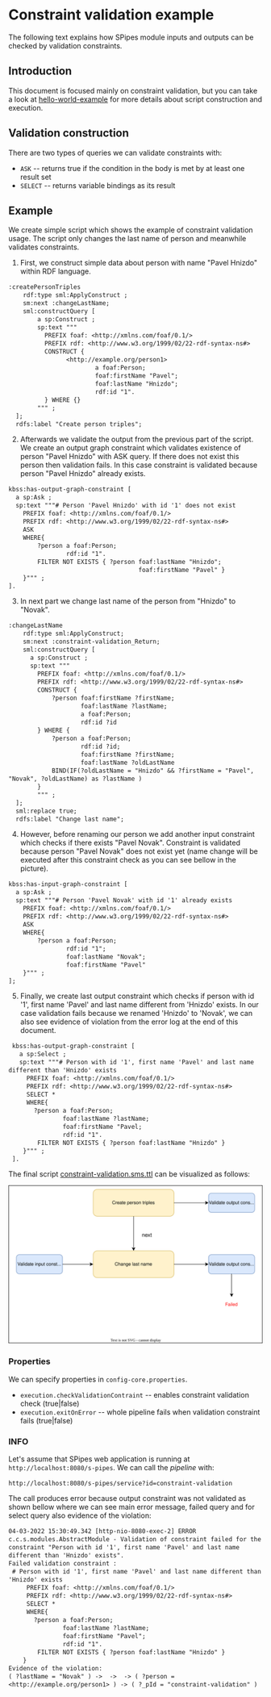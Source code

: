 # Constraint validation example

The following text explains how SPipes module inputs and outputs can be checked by validation constraints.

## Introduction
This document is focused mainly on constraint validation, but you can take a look at [hello-world-example](https://github.com/kbss-cvut/s-pipes/blob/main/doc/examples/hello-world/hello-world.md) for more details about script construction and execution.

## Validation construction
There are two types of queries we can validate constraints with:
* `ASK` -- returns true if the condition in the body is met by at least one result set
* `SELECT` -- returns variable bindings as its result

## Example
We create simple script which shows the example of constraint validation usage. The script only changes the last name of person and meanwhile validates constraints.

1) First, we construct simple data about person with name "Pavel Hnizdo" within RDF language.
```
:createPersonTriples
    rdf:type sml:ApplyConstruct ;
    sm:next :changeLastName;
    sml:constructQuery [
        a sp:Construct ;
        sp:text """
          PREFIX foaf: <http://xmlns.com/foaf/0.1/>
          PREFIX rdf: <http://www.w3.org/1999/02/22-rdf-syntax-ns#>
          CONSTRUCT {
                <http://example.org/person1>    
                        a foaf:Person;
                        foaf:firstName "Pavel";
                        foaf:lastName "Hnizdo";
                        rdf:id "1".
          } WHERE {}
        """ ;
  ];
  rdfs:label "Create person triples";
```

2) Afterwards we validate the output from the previous part of the script. We create an output graph constraint which validates 
existence of person "Pavel Hnizdo" with ASK query. If there does not exist this person then validation fails.
In this case constraint is validated because person "Pavel Hnizdo" already exists.

```
kbss:has-output-graph-constraint [
  a sp:Ask ;
  sp:text """# Person 'Pavel Hnizdo' with id '1' does not exist
    PREFIX foaf: <http://xmlns.com/foaf/0.1/>
    PREFIX rdf: <http://www.w3.org/1999/02/22-rdf-syntax-ns#>
    ASK
    WHERE{
        ?person a foaf:Person;
                rdf:id "1".
        FILTER NOT EXISTS { ?person foaf:lastName "Hnizdo";
                                    foaf:firstName "Pavel" }
    }""" ;
].
```

3) In next part we change last name of the person from "Hnizdo" to "Novak".
```
:changeLastName
    rdf:type sml:ApplyConstruct;
    sm:next :constraint-validation_Return;
    sml:constructQuery [
      a sp:Construct ;
      sp:text """
        PREFIX foaf: <http://xmlns.com/foaf/0.1/>
        PREFIX rdf: <http://www.w3.org/1999/02/22-rdf-syntax-ns#>
        CONSTRUCT {
            ?person foaf:firstName ?firstName;
                    foaf:lastName ?lastName;
                    a foaf:Person;
                    rdf:id ?id
        } WHERE {
            ?person a foaf:Person;
                    rdf:id ?id;
                    foaf:firstName ?firstName;
                    foaf:lastName ?oldLastName
            BIND(IF(?oldLastName = "Hnizdo" && ?firstName = "Pavel", "Novak", ?oldLastName) as ?lastName )
        }
        """ ;
  ];
  sml:replace true;
  rdfs:label "Change last name";
  ```

4) However, before renaming our person we add another input constraint which checks if there exists "Pavel Novak". 
Constraint is validated because person "Pavel Novak" does not exist yet (name change will be executed after this constraint check as you can see bellow in the picture). 
```
kbss:has-input-graph-constraint [
  a sp:Ask ;
  sp:text """# Person 'Pavel Novak' with id '1' already exists
    PREFIX foaf: <http://xmlns.com/foaf/0.1/>
    PREFIX rdf: <http://www.w3.org/1999/02/22-rdf-syntax-ns#>
    ASK
    WHERE{
        ?person a foaf:Person;
                rdf:id "1";
                foaf:lastName "Novak";
                foaf:firstName "Pavel"
    }""" ;
];
```

5) Finally, we create last output constraint which checks if person with id '1', first name 'Pavel' and last name different from 'Hnizdo' exists.
In our case validation fails because we renamed 'Hnizdo' to 'Novak', we can also see evidence of violation from the error log at the end of this document.
```
 kbss:has-output-graph-constraint [
   a sp:Select ;
   sp:text """# Person with id '1', first name 'Pavel' and last name different than 'Hnizdo' exists
     PREFIX foaf: <http://xmlns.com/foaf/0.1/>
     PREFIX rdf: <http://www.w3.org/1999/02/22-rdf-syntax-ns#>
     SELECT *
     WHERE{
       ?person a foaf:Person;
               foaf:lastName ?lastName;
               foaf:firstName "Pavel;
               rdf:id "1".
        FILTER NOT EXISTS { ?person foaf:lastName "Hnizdo" }
    }""" ;
 ].
 ```

The final script [constraint-validation.sms.ttl](constraint-validation.sms.ttl) can be visualized as follows:

![graphical notation](constraint-validation-graphical-notion.svg)

### Properties
We can specify properties in `config-core.properties`.
* `execution.checkValidationContraint` -- enables constraint validation check (true|false)
* `execution.exitOnError` -- whole pipeline fails when validation constraint fails  (true|false)



### INFO
Let's assume that SPipes web application is running at `http://localhost:8080/s-pipes`. We can call the *pipeline* with:
```
http://localhost:8080/s-pipes/service?id=constraint-validation
```

The call produces error because output constraint was not validated as shown bellow where we can see main error message, failed query and for select query also evidence of the violation:
```
04-03-2022 15:30:49.342 [http-nio-8080-exec-2] ERROR c.c.s.modules.AbstractModule - Validation of constraint failed for the constraint "Person with id '1', first name 'Pavel' and last name different than 'Hnizdo' exists".
Failed validation constraint : 
 # Person with id '1', first name 'Pavel' and last name different than 'Hnizdo' exists
     PREFIX foaf: <http://xmlns.com/foaf/0.1/>
     PREFIX rdf: <http://www.w3.org/1999/02/22-rdf-syntax-ns#>
     SELECT *
     WHERE{
       ?person a foaf:Person;
               foaf:lastName ?lastName;
               foaf:firstName "Pavel";
               rdf:id "1".
        FILTER NOT EXISTS { ?person foaf:lastName "Hnizdo" }
    }
Evidence of the violation: 
( ?lastName = "Novak" ) ->  ->  -> ( ?person = <http://example.org/person1> ) -> ( ?_pId = "constraint-validation" )

```